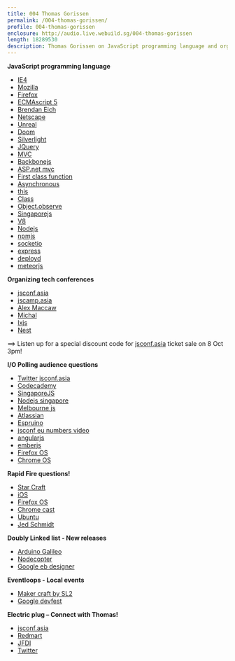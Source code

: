 ```yaml
---
title: 004 Thomas Gorissen
permalink: /004-thomas-gorissen/
profile: 004-thomas-gorissen
enclosure: http://audio.live.webuild.sg/004-thomas-gorissen
length: 18289530
description: Thomas Gorissen on JavaScript programming language and organizing awesome tech conferences
---
```


**JavaScript programming language**

- [IE4](http://en.wikipedia.org/wiki/Internet_Explorer_4)
- [Mozilla](http://www.mozilla.org/en-US/)
- [Firefox](http://www.mozilla.org/en-US/firefox/new/)
- [ECMAscript 5](http://www.ecma-international.org/publications/standards/Ecma-262.htm)
- [Brendan Eich](http://en.wikipedia.org/wiki/Brendan_Eich)
- [Netscape](http://en.wikipedia.org/wiki/Netscape)
- [Unreal](http://www.unrealengine.com/)
- [Doom](http://en.wikipedia.org/wiki/Doom_(video_game))
- [Silverlight](http://www.microsoft.com/silverlight/)
- [JQuery](http://jquery.com/)
- [MVC](http://en.wikipedia.org/wiki/Model%E2%80%93view%E2%80%93controller)
- [Backbonejs](http://backbonejs.org/)
- [ASP.net mvc](http://www.asp.net/mvc)
- [First class function](http://en.wikipedia.org/wiki/First-class_function)
- [Asynchronous](http://www.html5rocks.com/en/tutorials/async/deferred/)
- [this](https://developer.mozilla.org/en-US/docs/Web/JavaScript/Reference/Operators/this)
- [Class](http://wiki.ecmascript.org/doku.php?id=strawman:maximally_minimal_classes)
- [Object.observe](http://updates.html5rocks.com/2012/11/Respond-to-change-with-Object-observe)
- [Singaporejs](http://www.meetup.com/Singapore-JS/)
- [V8](https://code.google.com/p/v8/)
- [Nodejs](http://nodejs.org/)
- [npmjs](https://npmjs.org/)
- [socketio](http://socket.io/)
- [express](http://expressjs.com/)
- [deployd](http://deployd.com/)
- [meteorjs](http://www.meteor.com/)

**Organizing tech conferences**

- [jsconf.asia](http://jsconf.asia/)
- [jscamp.asia](http://jscamp.asia/)
- [Alex Maccaw](https://twitter.com/maccaw)
- [Michal](https://twitter.com/michalbe)
- [lxjs](http://2013.lxjs.org/)
- [Nest](http://nest.com/)

==> Listen up for a special discount code for [jsconf.asia](http://jsconf.asia/) ticket sale on 8 Oct 3pm!

**I/O Polling audience questions**

- [Twitter jsconf.asia](https://twitter.com/jsconf_asia)
- [Codecademy](http://www.codecademy.com/)
- [SingaporeJS](http://www.meetup.com/Singapore-JS/)
- [Nodejs singapore](https://www.facebook.com/groups/sg.nodejs/)
- [Melbourne js](http://melbjs.com/)
- [Atlassian](https://www.atlassian.com/)
- [Espruino](http://www.espruino.com/)
- [jsconf eu numbers video](http://2013.jsconf.eu/speakers/martin-kleppe-1024-seconds-of-js-wizardry.html)
- [angularjs](http://angularjs.org/)
- [emberjs](http://emberjs.com/)
- [Firefox OS](http://www.mozilla.org/en-US/firefox/os/)
- [Chrome OS](http://www.chromium.org/chromium-os)

**Rapid Fire questions!**

- [Star Craft](http://us.battle.net/sc2/en/)
- [iOS](http://www.apple.com/ios/)
- [Firefox OS](http://www.mozilla.org/en-US/firefox/os/)
- [Chrome cast](http://www.google.com/intl/en/chrome/devices/chromecast/#netflix)
- [Ubuntu](http://www.ubuntu.com/)
- [Jed Schmidt](http://jed.is/)

**Doubly Linked list - New releases**

- [Arduino Galileo](http://arduino.cc/en/ArduinoCertified/IntelGalileo)
- [Nodecopter](http://nodecopter.com/)
- [Google eb designer](http://www.google.com/webdesigner/)

**Eventloops - Local events**

- [Maker craft by SL2](http://bettrweek.com/duct-tape-the-caffeinator/)
- [Google devfest](https://developers.google.com/events/903783172/)

**Electric plug – Connect with Thomas!**

- [jsconf.asia](http://jsconf.asia)
- [Redmart](https://redmart.com/)
- [JFDI](http://jfdi.asia/)
- [Twitter](https://twitter.com/serrynaimo)
